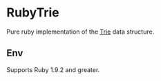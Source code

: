 # RubyTrie
Pure ruby implementation of the [Trie](http://en.wikipedia.org/wiki/Trie) data structure.

## Env
Supports Ruby 1.9.2 and greater.
